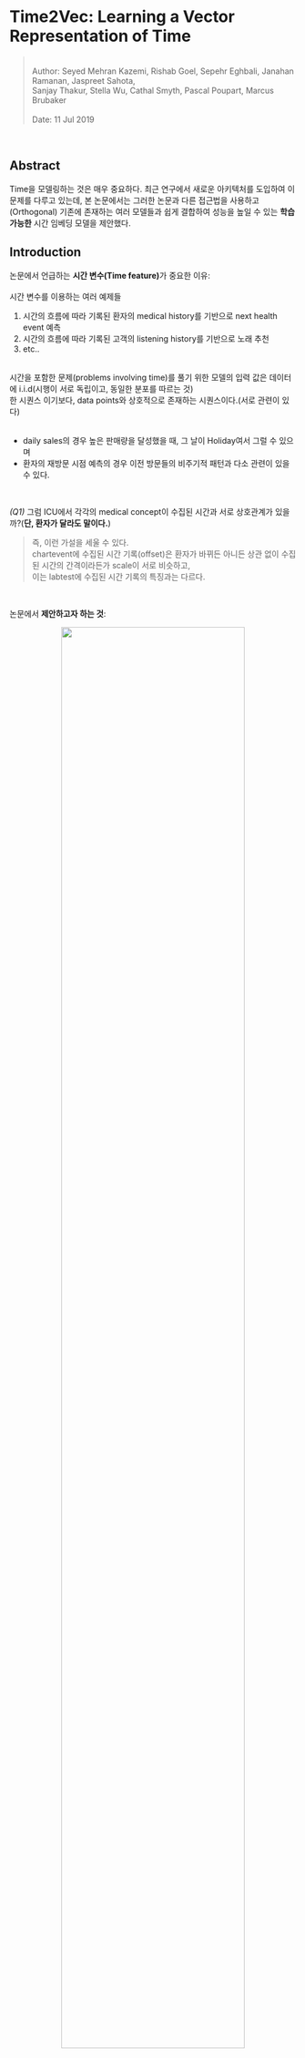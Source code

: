 # Time2Vec: Learning a Vector Representation of Time    

<blockquote>
<br>
Author: Seyed Mehran Kazemi, Rishab Goel, Sepehr Eghbali, Janahan Ramanan, Jaspreet Sahota,<br>Sanjay Thakur, Stella Wu, Cathal Smyth, Pascal Poupart, Marcus Brubaker<br>
<br>
Date: 11 Jul 2019<br>
</blockquote>

<br>

## Abstract  

Time을 모델링하는 것은 매우 중요하다. 최근 연구에서 새로운 아키텍처를 도입하여 이 문제를 다루고 있는데, 본 논문에서는 그러한 논문과 다른 접근법을 사용하고(Orthogonal) 기존에 존재하는 여러 모델들과 쉽게 결합하여 성능을 높일 수 있는 <b>학습 가능한</b> 시간 임베딩 모델을 제안했다.  

## Introduction  


논문에서 언급하는 <b>시간 변수(Time feature)</b>가 중요한 이유: <br>
<br>
시간 변수를 이용하는 여러 예제들

1. 시간의 흐름에 따라 기록된 환자의 medical history를 기반으로 next health event 예측  
2. 시간의 흐름에 따라 기록된 고객의 listening history를 기반으로 노래 추천  
3. etc.. 

<br>
시간을 포함한 문제(problems involving time)를 풀기 위한 모델의 입력 값은 데이터에 i.i.d(시행이 서로 독립이고, 동일한 분포를 따르는 것)<br> 한 시퀀스 이기보다, data points와 상호적으로 존재하는 시퀀스이다.(서로 관련이 있다)
<br>
<br>

- daily sales의 경우 높은 판매량을 달성했을 때, 그 날이 Holiday여서 그럴 수 있으며<br>
- 환자의 재방문 시점 예측의 경우 이전 방문들의 비주기적 패턴과 다소 관련이 있을 수 있다.<br>  

<br>

<i>(Q1)</i> 그럼 ICU에서 각각의 medical concept이 수집된 시간과 서로 상호관계가 있을까?(<b>단, 환자가 달라도 말이다.</b>)
<br>

<blockquote> 즉, 이런 가설을 세울 수 있다.<br>chartevent에 수집된 시간 기록(offset)은 환자가 바뀌든 아니든 상관 없이 수집된 시간의 간격이라든가 scale이 서로 비슷하고,<br> 이는 labtest에 수집된 시간 기록의 특징과는 다르다.</blockquote>

<br>

논문에서 <b>제안하고자 하는 것</b>:<br>  
<p align = 'center'><img src ="https://github.com/Jeong-Eul/Time2Vec/blob/main/Image/introduction.jpg?raw=true" width = 80%></p>

 - 학습 가능한 representation (learnable vector represntation)  
 - 다양한 모델에 쉽게 적용 가능 (easily combined with many models or architectures)

<br>

## Related Work  

<blockquote>
<br>
<p align ='center'><b>Algoritms for predictive modeling in Time series analysis</b></p><br>
</blockquote>
<br>

1) Auto-Regressive: 미래의 값을 예측하기 위해서 특정 윈도우 내의 과거(자기 자신)의 값을 활용하는 방식   
$\to$ 윈도우의 크기를 얼마나 길게 잡아야하는지 명확하지 않음

2) Hidden Markov models, Dynamic Bayesian networks, conditional random fields: Time step 별 hidden state를 도입하여 과거의 정보를 미래에 반영하는 방식 $\to$ RNN과 비슷하지만 이들은 input sequence에 대한 가정이 현실적이지 않음.  

많은 선행 연구에서 시계열 관련 모델을 제안했지만 이 논문의 목표는 새로운 시계열 분석 모델을 제안하는 것이 아니라, 대신 다양한 모델에서 사용될 수 있는 시간의 벡터 임베딩 형태인 "Time2Vec"을 제안하는 것이다.  

벡터 임베딩을하는 방법은 이전에 ,text(bow 등), graph(그래프 임베딩을 말하는 듯)등 다른 도메인에서도 성공적으로 사용되었다. Time2Vec은 시간 신호를 일련의 frequency로 인코딩하는 시간 분해 기술과 관련이 있으면서도, Fourier 변환과 달리 아예 frequency를 학습할 수 있도록 설계되었다.

다른 논문들은 시간을 고려한 새로운 신경망 구조를 제안하는데, 이 논문은 그런게 아니라 하나의 아키텍처에서 Time2Vec을 활용하여 시간 정보를 더 잘 활용하는 방법을 제안하고, 실제로 실험에서 LSTM의 다양한 변형구조에 time2vec을 활용해서 성능을 높였다.

## Time2Vec   

논문에서 저자는 Time2Vec을 설계하면서, 다음의 3가지 특성을 가질 수 있도록 설계하고자 했다.<br>

1) <b>Periodicity</b>: Time2Vec의 결과로 나온 representation vector가 periodic or non-periodic 한 패턴을 모두 Capture할 수 있어야 한다.<br>
$\to$ 몇 가지 disease들은 나이가 많을 수록 발병할 수 있다.(non-periodic)


2) <b>Invariance to Time Rescaling</b>: 어떠한 resolution을 갖고 있는 Time으로 Time2Vec을 사용했을 때의 결과가 time rescaling을 한 후 데이터를 입력해도 같은 특성을 파악할 수 있어야 함<br>
$\to$ day 단위로 학습된 Time2Vec이 hour 단위의 데이터를 받았을 때도 같은 특징을 representation 할 수 있어야 함(1일 = 24시간)  

3) <b>Simplicity</b>: 어떠한 모델에도 입력될 수 있도록 매우 간단해야함  
$\to$ matrix representation 같은 경우 다른 input과 결합되기 어려움  



이 모든 조건을 충족하는 Time2Vec의 수식은 다음과 같다.  

<p align='center'><img src="https://github.com/Jeong-Eul/Time2Vec/blob/main/Image/time2vec.jpg?raw=true" width=80%></p>

>> notation 정리<br>
>>> $\tau$ : scalar notion of time  
>>> $i$ : element number(time sequence 중 몇 번째 요소인지?)  
>>> $w_{i}$, $\varphi_{i}$: Learnable parameter  
>>> $k+1$ : Vector size  
>>> $F$ : Sinusoid Function(cosine 함수를 사용해도 무방함)  
>>> <b>t2v</b>$(\tau)$ : vector representation  



- sin 함수의 특성에 따라 t2v의 주기는 $\frac{2\pi }{w_{i}}$ 가 되며, t2v $(\tau)$의 값은 t2v $(\tau + \frac{2\pi }{w_{i}})$의 값과 같다.
- $w_{i}$는 주기를 학습하는 파라미터이고, $\varphi_{i}$는 Phase-shift를 학습한다.
<br>
<p align='center'><img src="https://github.com/Jeong-Eul/Time2Vec/blob/main/Image/phaseabc.jpg?raw=true"></p>

- time scale에 강건한 이유는 $w_{i}$를 데이터를 기반으로 학습할 수 있기 때문이다.  
    실험에서 ($\tau$가 day 단위일 때) 7일을 주기로 labeling 되어 있는 시간데이터로 학습된 <b>t2v</b>$(\tau)$의 $w_{i}$는 $\frac{2\pi }{7}$에 근사되었고 <br> 
    $\to$ 이 데이터를 그대로 가지고 day를 2배 했을 때 14일 주기로 맞출 수 있으면 되는데 실제로 그랬음 ($\frac{2\pi }{2\times7}$)<br>
    $\to$ 즉, $\frac{2\pi }{7} \times \tau = \frac{2\pi }{2 \times 7} \times (2\times\tau)$

    - 데이터 예시(출처: <a href="https://github.com/ojus1/Time2Vec-PyTorch/tree/master">Time2Vec Github repo)</a>
    <p align='center'><img src ="https://github.com/Jeong-Eul/Time2Vec/blob/main/Image/toy.jpg?raw=true"></p>

- sin 함수 사용으로 unseen data의 time을 외삽(extrapolating)할 수도 있다.(어디다 쓰지?)  
- 사실 이런 아이디어는 Transformer의 positional encoding에서 착안했음을 밝히고 있다.  
- 같은 word여도, 서로 다른 position에 존재할 경우 다른 의미를 갖을 수 있는데, 시간도 마찬가지이다.  
- Time2Vec은 특정 Time을 단순히 vector로 만드는 것이 아니라, 전체 시점을 모두 고려해서 주기적, 비주기적 패턴<br>(phase-shift을 모델링$\to$ positional encoding과 다른점)을 찾을 수 있다.  


## Experiments & Result  

이 논문은 신기하게 5가지 질문을 정의하고, 이 질문에 대한 답을 찾기위해 ablation study를 진행했다.  

><br><b><i>Question1.</i></b>: is Time2Vec a good representation for time?<br>  
<b><i>Question2.</i></b>: can Time2Vec be used in other architectures and improve their performance?<br>  
<b><i>Question3.</i></b>: what do the sine functions learn?<br>  
<b><i>Question4.</i></b>: can we obtain similar results using non-periodic activation functions for Eq.(23) instead of periodic ones?<br>  
<b><i>Question5.</i></b>: is there value in learning the sine frequencies or can they be fixed?(fourier or exponentially-decaying values as in Vaswani et al.[57]'s positional encoding)<br>  
<br>


### Dataset in figure  

1. Event-MNIST: MNIST 데이터를 Flat 한 후 픽셀 값이 0.9 보다 큰 위치를 기록한 데이터이다. Event-MNIST는 각각의 픽셀이 시간에 따라 변하는 동적인 데이터로 변환되는데, 이는 이벤트 카메라라고 불리는 카메라를 사용하여 빛의 변화나 움직임이 감지되는 순간에 데이터를 기록할 수 있다.  

2. N_TIDIGITS18: 오디오 데이터셋으로, 시간 t와 주파수 채널 c의 시퀀스 집합으로 구성된 데이터이다. (t,c)  사람이 0(zero, oh) 부터 9까지 총 11개의 숫자를 말하는데 이것이 기록되어 있다. 이 데이터셋의 task는 어떤 숫자를 말하는 지 맞추는 것이다.

3. Stack Overflow: stack overflow 유저가 시간의 흐름에 따라 받은 badge의 시퀀스 집합으로 구성된 데이터이다. (b, t) 여기서의 task는 미래의 t에 어떤 badge를 받을 것인지를 맞추는 것이다.  

4. LastFM: LastFM 유저의 시간의 흐름에 따른 listening habit이 기록된 데이터셋이다. (song, time) 이 데이터셋의 task는 미래의 시간 t에서 어떤 노래를 들을 것인지를 맞추는 것이다.  

5. CiteULike: 유저가 citeulike website에 포스팅한 시간과 어떤 주제를 포스팅 했는지가 포함되어 있으며 Task는 LastFM과 비슷하다.  

<b>데이터 셋에 대해서 완전히 이해하지는 못했지만, 시간 정보를 잘 모델링할 수 있어야 어떤 Task든 잘 수행할 수 있을 것 같다.</b>


### Model architecture used in experiment 

<b>LSTM-T</b>: 기존 LSTM 모델에 Time 정보를 단순히 concat(또는 feature engineering 후)하여 모델의 입력으로 사용한 모델이다.  

<b>TimeLSTM</b>: 기존 LSTM에 존재하지 않았던 time gate를 추가하여 LSTM을 재구성한 것이다. LSTM의 변형 모델 중 하나로 Gers & Schmidhuber(2000)가 소개한 엿보기 구멍(peephole connection)을 LSTM에 추가한 것인데, gate layer들이 cell gate를 반영하게 만든 모델이다.  
 - TLSTM1, TLSTM2, TLSTM3으로 총 3가지의 변형구조가 존재한다.(본 논문의 Appendix C에서 자세한 내용을 확인할 수 있으며, 'What to Do Next: Modeling User Behaviors by Time-LSTM'이라는 논문에서 증명을 확인할 수 있다.)  

 <p align ='center'><img src = "https://github.com/Jeong-Eul/Time2Vec/blob/main/Image/TLSTM.jpg?raw=true"></p>


<b>LSTM+Time2Vec</b>: LSTM-T에서 단순히 time 정보를 concat 했다면, 이 모델은 Time2Vec의 결과를 concat하여 모델의 입력으로 사용한 모델이다.  

<b>TLSTM(n) + Time2Vec</b>: TimeLSTM의 3가지 구조에서 등장하는 time gate의 입력값으로 Time2Vec을 사용한 모델이다.  

<p align='center'><img src="https://github.com/Jeong-Eul/Time2Vec/blob/main/Image/tlstm_t2v.jpg?raw=true"></p>


### Ablation study 1.: On the effectiveness of Time2Vec: Question1, 2

<p align='center'><img src = "https://github.com/Jeong-Eul/Time2Vec/blob/main/Image/figure1.jpg?raw=true"></p>
<br>

figure에서 x 축은 epoch, y 축은 accuracy와 recall(top 5)를 의미한다. 실험을 통해 알 수있는 사실은 다음과 같다.  

1. 다양한 데이터셋에서 Time2Vec을 활용한 LSTM 모델이, 그렇지 않은 모델(시간 정보를 단순히 사용한)보다 성능이 좋았다.
2. LSTM을 통해 time feature를 추출하는 것 보다, time을 vector로 representation 하여 활용함으로써, LSTM을 잘 optimize 할 수 있다.  
3. (b), (c)같은 long term sequence 데이터의 경우 Time2Vec을 활용했을 때 더 효율적이다.  

위 3가지 사실로부터, <b><i>Question1.</i></b>: is Time2Vec a good representation for time?에 대한 질문을 해결할 수 있다.  

<p align='center'><img src = "https://github.com/Jeong-Eul/Time2Vec/blob/main/Image/figure2.jpg?raw=true"></p>
<br>

위 그림은 TLSTM 같은 기존에 존재하는 모델에 time 대신 t2v를 활용하여 실험한 것을 표현하고 있다. 즉, 다른 모델에 쉽게 결합될 수 있는지 확인하고 싶었던 것 같다. 위 실험을 통해 알 수 있는 사실은 다음과 같다.  

1. Time feature를 사용한 TLSTM1,3 보다 t2v를 사용한 모델의 성능이더 좋았다.  
2. 왜 LSTM에만 t2v를 결합하여 실험했는 지 모르겠다. 내가 연구자였다고 가정했을 때, 진짜로 Simplicity를 증명하고 싶었다면 Bert의 positional encoding 대신에 T2V를 입력하여 성능이 더 잘나오는지 확인했을 것 같다.  


### Ablation study 2.: On the effectiveness of Time2Vec: Question3  

이 실험에서는 T2V의 sin 함수가 어떤 것을 학습할 수 있는지 즉, 데이터와 Task에 맞는 적절한 주기 $w$와 phase-shift $\varphi$를 잘 학습할 수 있는지를 보기위해 진행했음을 알 수 있다.  

실험에서 사용한 데이터셋은 "Synthesized data"로, 단순히 day(일)와 7일 단위로 labeling 된 y가 존재한다. 따라서 본 데이터셋의 Task는 입력된 시간이 7의 배수인지 아닌지 그 여부를 맞추는 문제가 되겠다.  

실험을 위해서 Time2Vec 위에 Fully connected layer를 두고, sigmoid 함수를 통해 클래스에 해당할 확률을 도출할 수 있도록 아키텍처를 구성했다.  

처음에는 input(시간)이 1개씩 들어가서 sigmoid를 취하고 0.5보다 크면 1, 아니면 0으로, 7의 배수인지 아닌지를 맞추는 줄 알았는데, 이렇게 되면 전체 시간의 맥락을 고려할 수 없다.  

누가 이 논문은 깃허브에 코드로 구현해놓은 것이있어 참고해서 이해한 바로는, 일단 batch 단위가 들어가는 것 같다.  
그 후 여기서는 FC의 출력 노드 수를 2개로 한 후에, Crossentropy(softmax 포함)를 통과하여 확률 값을 도출한다.


<b>학습 과정</b>:

1. 데이터셋 불러오기  
$\to$ data.py 에서 볼 수 있다.  

```python
from torch.utils.data import Dataset
import pandas as pd
import numpy as np

class ToyDataset(Dataset):
    def __init__(self):
        super(ToyDataset, self).__init__()
        
        df = pd.read_csv("./data/toy_dataset.csv")
        self.x = df["x"].values
        self.y = df["y"].values

    def __len__(self):
        return len(self.x)

    def __getitem__(self, idx):
        return np.array(self.x[idx]), self.y[idx]

if __name__ == "__main__":
    dataset = ToyDataset()
    print(dataset[6])
```

toy_dataset.csv 라는 것은 위에서 첨부했던 데이터 예시 사진과 같은 데이터셋이다.  

2. Time2Vec 구성하기  
$\to$ periodic_activation.py에서 확인할수 있다. 여기서 sin 함수를 쓸 것인지, cos 함수를 쓸 것인지 결정할 수 있도록 구현했다.
 

```python
import torch
from torch import nn
import numpy as np
import math

def t2v(tau, f, out_features, w, b, w0, b0, arg=None):
    if arg:
        v1 = f(torch.matmul(tau, w) + b, arg)
    else:
        #print(w.shape, t1.shape, b.shape)
        v1 = f(torch.matmul(tau, w) + b)
    v2 = torch.matmul(tau, w0) + b0
    #print(v1.shape)
    return torch.cat([v1, v2], -1)

class SineActivation(nn.Module):
    def __init__(self, in_features, out_features):
        super(SineActivation, self).__init__()
        self.out_features = out_features
        self.w0 = nn.parameter.Parameter(torch.randn(in_features, 1))
        self.b0 = nn.parameter.Parameter(torch.randn(1))
        self.w = nn.parameter.Parameter(torch.randn(in_features, out_features-1))
        self.b = nn.parameter.Parameter(torch.randn(out_features-1))
        self.f = torch.sin

    def forward(self, tau):
        return t2v(tau, self.f, self.out_features, self.w, self.b, self.w0, self.b0)
```

주목할 점은 SineActivation에서 i가 0일때 행렬곱을 취할 w, b와 i가 1과 k 사이일때(k-1개) 행렬곱을 취할 w,b를 구분하여 주었다는 것이다. 즉, 주기를 학습할 파라미터와 phase-shift를 학습할 파라미터를 따로 구성한다.  

그 후, t2v함수에서 i=0 일때 sin 함수를 통과하지 않은 v2, 0<i<k+1일때 sin 함수를 통과한 v1을 각각 계산한 후에 concat한다. 

이러면 t2v를 통과하고 난 후 데이터의 차원은 batch x outfeature 이다.  

3. Fully connected layer 구성하기  

```python
from periodic_activations import SineActivation, CosineActivation
from Data import ToyDataset
from torch import nn
import torch

class Model(nn.Module):
    def __init__(self, activation, hiddem_dim):
        super(Model, self).__init__()
        if activation == "sin":
            self.l1 = SineActivation(1, hiddem_dim) 
        elif activation == "cos":
            self.l1 = CosineActivation(1, hiddem_dim)
        
        self.fc1 = nn.Linear(hiddem_dim, 2)
    
    def forward(self, x):
        #x = x.unsqueeze(1)
        x = self.l1(x)
        x = self.fc1(x)
        return x
```

정의했던 sineActivation을 불러와주고, 모델을 구성한다. sineActivation을 통과하게 되면, 차원이 batch x outfeature 이므로 fc layer의 입력 차원은 outfeature와 동일하며 출력 차원은 2로 구성하여 최종 모델의 출력을 batch x 2로 만들어준다. 

이러면 각 관측치 마다 노드가 2개 나오며 여기서 softmax를 취해서 시간이 7의 배수인지 아닌지 판단할 수 있다.  


4. 훈련 루프 구성하기  


```python
class ToyPipeline(AbstractPipelineClass):
    def __init__(self, model):
        self.model = model
    
    def train(self):
        loss_fn = nn.CrossEntropyLoss()

        dataset = ToyDataset()
        dataloader = DataLoader(dataset, batch_size=2048, shuffle=False)

        optimizer = torch.optim.Adam(self.model.parameters(), lr=1e-3)

        num_epochs = 100

        for ep in range(num_epochs):
            for x, y in dataloader:
                optimizer.zero_grad()

                y_pred = self.model(x.unsqueeze(1).float())
                loss = loss_fn(y_pred, y)

                loss.backward()
                optimizer.step()
                
                print("epoch: {}, loss:{}".format(ep, loss.item()))
    
    def preprocess(self, x):
        return x
    
    def decorate_output(self, x):
        return x


pipe = ToyPipeline(Model("sin", 42))

```

맨 아랫부분 객체생성을 보면 인자로 sin 함수를 사용할 것이며, outfeature의 수는 42로 설정했다. batchsize가 2048이므로
아래와 같은 과정으로 차원을 계산할 수 있다.

input(2048,1) -> sinActivation weight((1, 1), (1, 41)) -> t2v(1, 41) , t2v(2047, 41) -> concat(2048, 42) -> FC weight(42, 2) -> output(2048, 2)

---


<p align ='center'><img src = "https://github.com/Jeong-Eul/Time2Vec/blob/main/Image/figure3.jpg?raw=true"></p>

dsadasdsaddsaDS